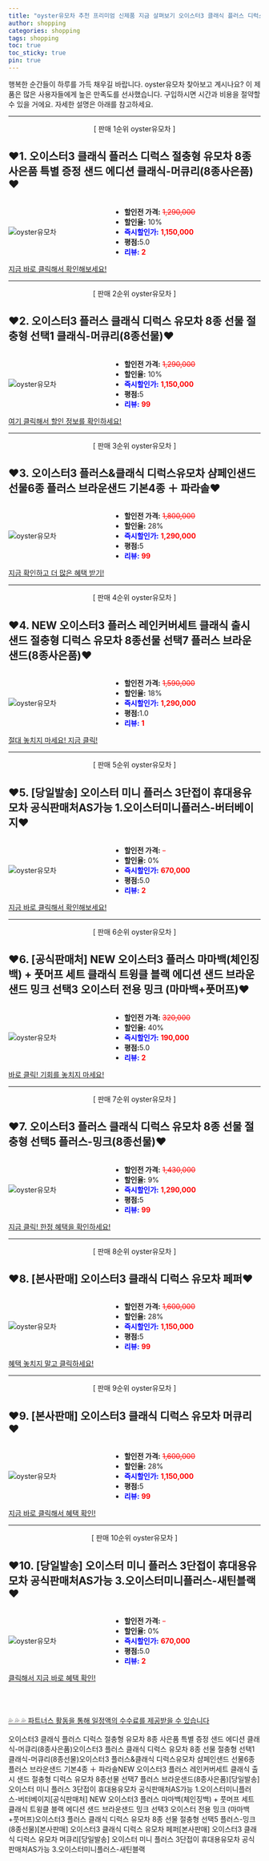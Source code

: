 ```yaml
---
title: "oyster유모차 추천 프리미엄 신제품 지금 살펴보기 오이스터3 클래식 플러스 디럭스 절충형"
author: shopping
categories: shopping
tags: shopping
toc: true
toc_sticky: true
pin: true
---
```

행복한 순간들이 하루를 가득 채우길 바랍니다. oyster유모차 찾아보고 계시나요? 이 제품은 많은 사용자들에게 높은 만족도를 선사했습니다. 구입하시면 시간과 비용을 절약할 수 있을 거에요. 자세한 설명은 아래를 참고하세요.

---
<p class="toplist" style="margin: 0 auto; display: block; width: fit-content;">[ 판매 1순위 oyster유모차 ]</p>

<h2><strong>❤️1. 오이스터3 클래식 플러스 디럭스 절충형 유모차 8종 사은품 특별 증정 샌드 에디션 클래식-머큐리(8종사은품)❤️</strong></h2>

<div style="display: flex; align-items: center;">
    <div style="flex: 0.4;">
        <img src="https://thumbnail6.coupangcdn.com/thumbnails/remote/230x230ex/image/vendor_inventory/19d8/4edf1a5e52fbb7a7f0ff2ca7bde7433ff4712558ab58a2df8791c03c460d.png" alt="oyster유모차" style="max-width: 100%;">
    </div>
    <div style="flex: 0.6; margin-left: 10px;">
        <ul>
            <li><strong>할인전 가격:</strong> <del style="color: red;">1,290,000</del></li>
            <li><strong>할인율:</strong> 10%</li>
            <li><span style='color:blue'><strong>즉시할인가:</strong></span> <span style='color:red'><strong>1,150,000</strong></span></li>
            <li><strong>평점:</strong>5.0</li>
            <li><span style='color:blue'><strong>리뷰:</strong></span> <span style='color:red'><strong>2</strong></span></li>
        </ul>
    </div>
</div>
<div class="center">
    <a href="https://selin100587001.github.io?lptag=AF9450613&subid=githubio&pageKey=7939160933&traceid=V0-153&itemId=21861420538&vendorItemId=88909627559" class="myButton">
        지금 바로 클릭해서 확인해보세요!
    </a>
</div>


---
<p class="toplist" style="margin: 0 auto; display: block; width: fit-content;">[ 판매 2순위 oyster유모차 ]</p>

<h2><strong>❤️2. 오이스터3 플러스 클래식 디럭스 유모차 8종 선물 절충형 선택1 클래식-머큐리(8종선물)❤️</strong></h2>

<div style="display: flex; align-items: center;">
    <div style="flex: 0.4;">
        <img src="https://thumbnail9.coupangcdn.com/thumbnails/remote/230x230ex/image/vendor_inventory/89ae/ff195900a01a043f6a8772e89fcc3392b266a37164d5bce15b6349e777a3.png" alt="oyster유모차" style="max-width: 100%;">
    </div>
    <div style="flex: 0.6; margin-left: 10px;">
        <ul>
            <li><strong>할인전 가격:</strong> <del style="color: red;">1,290,000</del></li>
            <li><strong>할인율:</strong> 10%</li>
            <li><span style='color:blue'><strong>즉시할인가:</strong></span> <span style='color:red'><strong>1,150,000</strong></span></li>
            <li><strong>평점:</strong>5</li>
            <li><span style='color:blue'><strong>리뷰:</strong></span> <span style='color:red'><strong>99</strong></span></li>
        </ul>
    </div>
</div>
<div class="center">
    <a href="https://selin100587001.github.io?lptag=AF9450613&subid=githubio&pageKey=7939447417&traceid=V0-153&itemId=21863090973&vendorItemId=88911286397" class="myButton">
        여기 클릭해서 할인 정보를 확인하세요!
    </a>
</div>


---
<p class="toplist" style="margin: 0 auto; display: block; width: fit-content;">[ 판매 3순위 oyster유모차 ]</p>

<h2><strong>❤️3. 오이스터3 플러스&클래식 디럭스유모차 샴페인샌드 선물6종 플러스 브라운샌드 기본4종 ＋ 파라솔❤️</strong></h2>

<div style="display: flex; align-items: center;">
    <div style="flex: 0.4;">
        <img src="https://thumbnail10.coupangcdn.com/thumbnails/remote/230x230ex/image/vendor_inventory/f18b/d132349ecb6807af76c13b8e40ae5c57a8e0d50a4ea44398db083292175f.jpg" alt="oyster유모차" style="max-width: 100%;">
    </div>
    <div style="flex: 0.6; margin-left: 10px;">
        <ul>
            <li><strong>할인전 가격:</strong> <del style="color: red;">1,800,000</del></li>
            <li><strong>할인율:</strong> 28%</li>
            <li><span style='color:blue'><strong>즉시할인가:</strong></span> <span style='color:red'><strong>1,290,000</strong></span></li>
            <li><strong>평점:</strong>5</li>
            <li><span style='color:blue'><strong>리뷰:</strong></span> <span style='color:red'><strong>99</strong></span></li>
        </ul>
    </div>
</div>
<div class="center">
    <a href="https://selin100587001.github.io?lptag=AF9450613&subid=githubio&pageKey=8147204696&traceid=V0-153&itemId=23170381957&vendorItemId=86951076244" class="myButton">
        지금 확인하고 더 많은 혜택 받기!
    </a>
</div>


---
<p class="toplist" style="margin: 0 auto; display: block; width: fit-content;">[ 판매 4순위 oyster유모차 ]</p>

<h2><strong>❤️4. NEW 오이스터3 플러스 레인커버세트 클래식 출시 샌드 절충형 디럭스 유모차 8종선물 선택7 플러스 브라운샌드(8종사은품)❤️</strong></h2>

<div style="display: flex; align-items: center;">
    <div style="flex: 0.4;">
        <img src="https://thumbnail10.coupangcdn.com/thumbnails/remote/230x230ex/image/vendor_inventory/d48d/c901ceb998487388175c104d8abc17b4a85be88f2dbc2f0bbe65d0b17c24.png" alt="oyster유모차" style="max-width: 100%;">
    </div>
    <div style="flex: 0.6; margin-left: 10px;">
        <ul>
            <li><strong>할인전 가격:</strong> <del style="color: red;">1,590,000</del></li>
            <li><strong>할인율:</strong> 18%</li>
            <li><span style='color:blue'><strong>즉시할인가:</strong></span> <span style='color:red'><strong>1,290,000</strong></span></li>
            <li><strong>평점:</strong>1.0</li>
            <li><span style='color:blue'><strong>리뷰:</strong></span> <span style='color:red'><strong>1</strong></span></li>
        </ul>
    </div>
</div>
<div class="center">
    <a href="https://selin100587001.github.io?lptag=AF9450613&subid=githubio&pageKey=7939155581&traceid=V0-153&itemId=21861389384&vendorItemId=88909595869" class="myButton">
        절대 놓치지 마세요! 지금 클릭!
    </a>
</div>


---
<p class="toplist" style="margin: 0 auto; display: block; width: fit-content;">[ 판매 5순위 oyster유모차 ]</p>

<h2><strong>❤️5. [당일발송] 오이스터 미니 플러스 3단접이 휴대용유모차 공식판매처AS가능 1.오이스터미니플러스-버터베이지❤️</strong></h2>

<div style="display: flex; align-items: center;">
    <div style="flex: 0.4;">
        <img src="https://thumbnail7.coupangcdn.com/thumbnails/remote/230x230ex/image/vendor_inventory/dd30/1530f83e6574b61ec7f0d6f043e97fdda0e90c084228561850ffbd258401.png" alt="oyster유모차" style="max-width: 100%;">
    </div>
    <div style="flex: 0.6; margin-left: 10px;">
        <ul>
            <li><strong>할인전 가격:</strong> <del style="color: red;">-</del></li>
            <li><strong>할인율:</strong> 0%</li>
            <li><span style='color:blue'><strong>즉시할인가:</strong></span> <span style='color:red'><strong>670,000</strong></span></li>
            <li><strong>평점:</strong>5.0</li>
            <li><span style='color:blue'><strong>리뷰:</strong></span> <span style='color:red'><strong>2</strong></span></li>
        </ul>
    </div>
</div>
<div class="center">
    <a href="https://selin100587001.github.io?lptag=AF9450613&subid=githubio&pageKey=7558236143&traceid=V0-153&itemId=19906820177&vendorItemId=87006816028" class="myButton">
        지금 바로 클릭해서 확인해보세요!
    </a>
</div>


---
<p class="toplist" style="margin: 0 auto; display: block; width: fit-content;">[ 판매 6순위 oyster유모차 ]</p>

<h2><strong>❤️6. [공식판매처] NEW 오이스터3 플러스 마마백(체인징백) + 풋머프 세트 클래식 트윙클 블랙 에디션 샌드 브라운샌드 밍크 선택3 오이스터 전용 밍크 (마마백+풋머프)❤️</strong></h2>

<div style="display: flex; align-items: center;">
    <div style="flex: 0.4;">
        <img src="https://thumbnail7.coupangcdn.com/thumbnails/remote/230x230ex/image/vendor_inventory/ebd9/6e9bc68fa258a8a2346b05c8b344a262a43e00ce2e05f61ee37ae401e587.png" alt="oyster유모차" style="max-width: 100%;">
    </div>
    <div style="flex: 0.6; margin-left: 10px;">
        <ul>
            <li><strong>할인전 가격:</strong> <del style="color: red;">320,000</del></li>
            <li><strong>할인율:</strong> 40%</li>
            <li><span style='color:blue'><strong>즉시할인가:</strong></span> <span style='color:red'><strong>190,000</strong></span></li>
            <li><strong>평점:</strong>5.0</li>
            <li><span style='color:blue'><strong>리뷰:</strong></span> <span style='color:red'><strong>2</strong></span></li>
        </ul>
    </div>
</div>
<div class="center">
    <a href="https://selin100587001.github.io?lptag=AF9450613&subid=githubio&pageKey=7397950725&traceid=V0-153&itemId=19141718619&vendorItemId=86260970234" class="myButton">
        바로 클릭! 기회를 놓치지 마세요!
    </a>
</div>


---
<p class="toplist" style="margin: 0 auto; display: block; width: fit-content;">[ 판매 7순위 oyster유모차 ]</p>

<h2><strong>❤️7. 오이스터3 플러스 클래식 디럭스 유모차 8종 선물 절충형 선택5 플러스-밍크(8종선물)❤️</strong></h2>

<div style="display: flex; align-items: center;">
    <div style="flex: 0.4;">
        <img src="https://thumbnail9.coupangcdn.com/thumbnails/remote/230x230ex/image/vendor_inventory/89ae/ff195900a01a043f6a8772e89fcc3392b266a37164d5bce15b6349e777a3.png" alt="oyster유모차" style="max-width: 100%;">
    </div>
    <div style="flex: 0.6; margin-left: 10px;">
        <ul>
            <li><strong>할인전 가격:</strong> <del style="color: red;">1,430,000</del></li>
            <li><strong>할인율:</strong> 9%</li>
            <li><span style='color:blue'><strong>즉시할인가:</strong></span> <span style='color:red'><strong>1,290,000</strong></span></li>
            <li><strong>평점:</strong>5</li>
            <li><span style='color:blue'><strong>리뷰:</strong></span> <span style='color:red'><strong>99</strong></span></li>
        </ul>
    </div>
</div>
<div class="center">
    <a href="https://selin100587001.github.io?lptag=AF9450613&subid=githubio&pageKey=7939447417&traceid=V0-153&itemId=21863090978&vendorItemId=88911286524" class="myButton">
        지금 클릭! 한정 혜택을 확인하세요!
    </a>
</div>


---
<p class="toplist" style="margin: 0 auto; display: block; width: fit-content;">[ 판매 8순위 oyster유모차 ]</p>

<h2><strong>❤️8. [본사판매] 오이스터3 클래식 디럭스 유모차 페퍼❤️</strong></h2>

<div style="display: flex; align-items: center;">
    <div style="flex: 0.4;">
        <img src="https://thumbnail8.coupangcdn.com/thumbnails/remote/230x230ex/image/vendor_inventory/9fea/1b22f51a07fa7e9df01085582e8e787ef07a35c488db8fcc1e916c9dc0fb.jpg" alt="oyster유모차" style="max-width: 100%;">
    </div>
    <div style="flex: 0.6; margin-left: 10px;">
        <ul>
            <li><strong>할인전 가격:</strong> <del style="color: red;">1,600,000</del></li>
            <li><strong>할인율:</strong> 28%</li>
            <li><span style='color:blue'><strong>즉시할인가:</strong></span> <span style='color:red'><strong>1,150,000</strong></span></li>
            <li><strong>평점:</strong>5</li>
            <li><span style='color:blue'><strong>리뷰:</strong></span> <span style='color:red'><strong>99</strong></span></li>
        </ul>
    </div>
</div>
<div class="center">
    <a href="https://selin100587001.github.io?lptag=AF9450613&subid=githubio&pageKey=7353194263&traceid=V0-153&itemId=18926996598&vendorItemId=86053923133" class="myButton">
        혜택 놓치지 말고 클릭하세요!
    </a>
</div>


---
<p class="toplist" style="margin: 0 auto; display: block; width: fit-content;">[ 판매 9순위 oyster유모차 ]</p>

<h2><strong>❤️9. [본사판매] 오이스터3 클래식 디럭스 유모차 머큐리❤️</strong></h2>

<div style="display: flex; align-items: center;">
    <div style="flex: 0.4;">
        <img src="https://thumbnail6.coupangcdn.com/thumbnails/remote/230x230ex/image/vendor_inventory/5735/1016c2da3a9272a3b43564dd79e8afae4fe9cb8340e45f5c23c2fe2047d9.jpg" alt="oyster유모차" style="max-width: 100%;">
    </div>
    <div style="flex: 0.6; margin-left: 10px;">
        <ul>
            <li><strong>할인전 가격:</strong> <del style="color: red;">1,600,000</del></li>
            <li><strong>할인율:</strong> 28%</li>
            <li><span style='color:blue'><strong>즉시할인가:</strong></span> <span style='color:red'><strong>1,150,000</strong></span></li>
            <li><strong>평점:</strong>5</li>
            <li><span style='color:blue'><strong>리뷰:</strong></span> <span style='color:red'><strong>99</strong></span></li>
        </ul>
    </div>
</div>
<div class="center">
    <a href="https://selin100587001.github.io?lptag=AF9450613&subid=githubio&pageKey=7353196994&traceid=V0-153&itemId=18927006494&vendorItemId=86053923178" class="myButton">
        지금 바로 클릭해서 혜택 확인!
    </a>
</div>


---
<p class="toplist" style="margin: 0 auto; display: block; width: fit-content;">[ 판매 10순위 oyster유모차 ]</p>

<h2><strong>❤️10. [당일발송] 오이스터 미니 플러스 3단접이 휴대용유모차 공식판매처AS가능 3.오이스터미니플러스-새틴블랙❤️</strong></h2>

<div style="display: flex; align-items: center;">
    <div style="flex: 0.4;">
        <img src="https://thumbnail7.coupangcdn.com/thumbnails/remote/230x230ex/image/vendor_inventory/dd30/1530f83e6574b61ec7f0d6f043e97fdda0e90c084228561850ffbd258401.png" alt="oyster유모차" style="max-width: 100%;">
    </div>
    <div style="flex: 0.6; margin-left: 10px;">
        <ul>
            <li><strong>할인전 가격:</strong> <del style="color: red;">-</del></li>
            <li><strong>할인율:</strong> 0%</li>
            <li><span style='color:blue'><strong>즉시할인가:</strong></span> <span style='color:red'><strong>670,000</strong></span></li>
            <li><strong>평점:</strong>5.0</li>
            <li><span style='color:blue'><strong>리뷰:</strong></span> <span style='color:red'><strong>2</strong></span></li>
        </ul>
    </div>
</div>
<div class="center">
    <a href="https://selin100587001.github.io?lptag=AF9450613&subid=githubio&pageKey=7558236143&traceid=V0-153&itemId=19906820172&vendorItemId=87006816006" class="myButton">
        클릭해서 지금 바로 혜택 확인!
    </a>
</div>

<br><br><br>[💦 💦 💦 파트너스 활동을 통해 일정액의 수수료를 제공받을 수 있습니다](https://link.coupang.com/a/bcpT2c)<br><br>오이스터3 클래식 플러스 디럭스 절충형 유모차 8종 사은품 특별 증정 샌드 에디션 클래식-머큐리(8종사은품)오이스터3 플러스 클래식 디럭스 유모차 8종 선물 절충형 선택1 클래식-머큐리(8종선물)오이스터3 플러스&클래식 디럭스유모차 샴페인샌드 선물6종 플러스 브라운샌드 기본4종 ＋ 파라솔NEW 오이스터3 플러스 레인커버세트 클래식 출시 샌드 절충형 디럭스 유모차 8종선물 선택7 플러스 브라운샌드(8종사은품)[당일발송] 오이스터 미니 플러스 3단접이 휴대용유모차 공식판매처AS가능 1.오이스터미니플러스-버터베이지[공식판매처] NEW 오이스터3 플러스 마마백(체인징백) + 풋머프 세트 클래식 트윙클 블랙 에디션 샌드 브라운샌드 밍크 선택3 오이스터 전용 밍크 (마마백+풋머프)오이스터3 플러스 클래식 디럭스 유모차 8종 선물 절충형 선택5 플러스-밍크(8종선물)[본사판매] 오이스터3 클래식 디럭스 유모차 페퍼[본사판매] 오이스터3 클래식 디럭스 유모차 머큐리[당일발송] 오이스터 미니 플러스 3단접이 휴대용유모차 공식판매처AS가능 3.오이스터미니플러스-새틴블랙